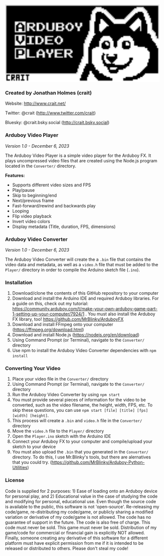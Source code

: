 <img src="https://github.com/crait/Arduboy-Video-Player/blob/main/Icon.png?raw=true" width="512" />

### Created by Jonathan Holmes (crait)

Website: http://www.crait.net/

Twitter: @crait (http://www.twitter.com/crait)

Bluesky: @crait.bsky.social (http://crait.bsky.social)


### Arduboy Video Player
*Version 1.0 - December 6, 2023*

The Arduboy Video Player is a simple video player for the Arduboy FX. It plays uncompressed video files that are created using the Node.js program located in the `Converter/` directory.

**Features:**
- Supports different video sizes and FPS
- Play/pause
- Skip to beginning/end
- Next/previous frame
- Fast-forward/rewind and backwards play
- Looping
- Flip video playback
- Invert video colors
- Display metadata (Title, duration, FPS, dimensions)

### Arduboy Video Converter
*Version 1.0 - December 6, 2023*

The Arduboy Video Converter will create the a `.bin` file that contains the video data and metadata, as well as a `video.h` file that must be added to the `Player/` directory in order to compile the Arduino sketch file (`.ino`).

### Installation
1. Download/clone the contents of this GitHub repository to your computer
2. Download and install the Arduino IDE and required Arduboy libraries. For a guide on this, check out my tutorial: https://community.arduboy.com/t/make-your-own-arduboy-game-part-1-setting-up-your-computer/7924/1 . You must also install the Arduboy FX library, too! https://github.com/MrBlinky/ArduboyFX
3. Download and install FFmpeg onto your computer (https://ffmpeg.org/download.html)
4. Download and install Node.js (https://nodejs.org/en/download)
5. Using Command Prompt (or Terminal), navigate to the `Converter/` directory
6. Use npm to install the Arduboy Video Converter dependencies with `npm install`

### Converting Your Video
1. Place your video file in the `Converter/` directory
2. Using Command Prompt (or Terminal), navigate to the `Converter/` directory
3. Run the Arduboy Video Converter by using `npm start`
4. You must provide several pieces of information for the video to be converted, such as the video filename, the height, width, FPS, etc. To skip these questions, you can use `npm start [file] [title] [fps] [width] [height]`.
5. This process will create a `.bin` and `video.h` file in the `Converter/` directory
6. Move the `video.h` file to the `Player/` directory
7. Open the `Player.ino` sketch with the Arduino IDE
8. Connect your Arduboy FX to your computer and compile/upload your sketch to your device
9. You must also upload the `.bin` that you generated in the `Converter/` directory. To do this, I use Mr.Blinky's tools, but there are alernatives that you could try. (https://github.com/MrBlinky/Arduboy-Python-Utilities)

### License
Code is supplied for 2 purposes: 1) Ease of loading onto an Arduboy device for personal play, and 2) Educational value in the case of studying the code and modifying for personal, educational use. Even though the source code is available to the public, this software is not 'open-source'. Re-releasing my code/game, re-distributing my code/game, or publicly sharing a modified variation or derivative of my code/game is not allowed. The code has no guarantee of support in the future. The code is also free of charge. This code must never be sold. This game must never be sold. Distribution of my game/code for commercial or financial gain is explicitly NOT allowed. Finally, someone creating any derivative of this software for a different platform must have explicit permission from me if it is intended
to be released or distributed to others. Please don't steal my code!

